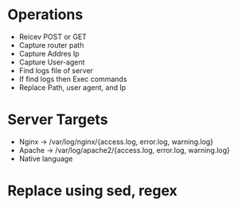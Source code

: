# Operations
* Reicev POST or GET
* Capture router path
* Capture Addres Ip
* Capture User-agent
* Find logs file of server
* If find logs then Exec commands
* Replace Path, user agent, and Ip
# Server Targets
* Nginx   → /var/log/nginx/{access.log, error.log, warning.log}
* Apache  → /var/log/apache2/{access.log, error.log, warning.log}
* Native language
# Replace using sed, regex
